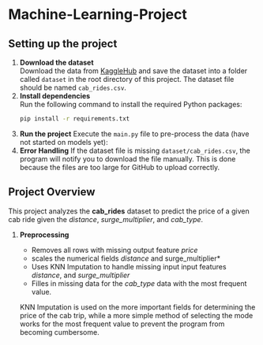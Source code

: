 # Machine-Learning-Project

## Setting up the project

1. **Download the dataset**  
    Download the data from [KaggleHub](https://www.kaggle.com/datasets/ravi72munde/uber-lyft-cab-prices?resource=download) and save the dataset  into a folder called `dataset` in the root directory of this project. The dataset file should be named `cab_rides.csv`.
2. **Install dependencies**  
    Run the following command to install the required Python packages:
    ```bash
    pip install -r requirements.txt
    ```
3. **Run the project**
    Execute the `main.py` file to pre-process the data (have not started on models yet):
4. **Error Handling**
If the dataset file is missing `dataset/cab_rides.csv`, the program will notify you to download the file manually. This is done because the files are too large for GitHub to upload correctly.

## Project Overview

This project analyzes the **cab_rides** dataset to predict the price of a given cab ride given the *distance*, *surge_multiplier*, and *cab_type*.

1. **Preprocessing**
    * Removes all rows with missing output feature *price*
    * scales the numerical fields *distance* and surge_multiplier*
    * Uses KNN Imputation to handle missing input input features *distance*, and *surge_multiplier*
    * Filles in missing data for the *cab_type* data with the most frequent value.

    KNN Imputation is used on the more important fields for determining the price of the cab trip, while a more simple method of selecting the mode works for the most frequent value to prevent the program from becoming cumbersome.